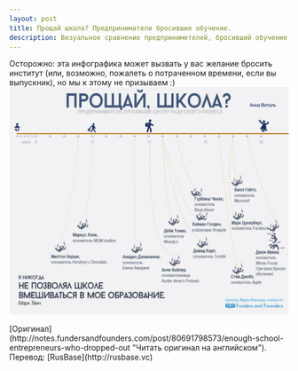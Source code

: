 ```yaml
---
layout: post
title: Прощай школа? Предприниматели бросившие обучение.
description: Визуальное сравнение предприниметелей, бросивший обучение ради своего бизнеса.
---
```


Осторожно: эта инфографика может вызвать у вас желание бросить институт (или, возможно, пожалеть о потраченном времени, если вы выпускник), но мы к этому не призываем :) 
![Предприниматели бросившие обучение ради своего бизнеса - инфографика](/img/proshhaj-shkola.jpg)
<p class="credits">[Оригинал](http://notes.fundersandfounders.com/post/80691798573/enough-school-entrepreneurs-who-dropped-out "Читать оригинал на английском"). Перевод: [RusBase](http://rusbase.vc)</p>
